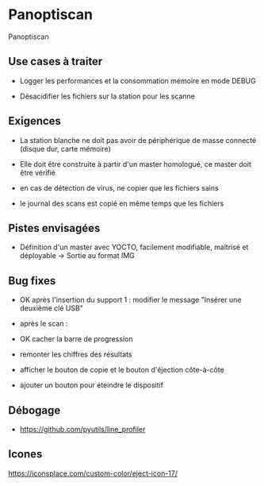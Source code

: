 # Panoptiscan

 Panoptiscan

## Use cases à traiter

- Logger les performances et la consommation mémoire en mode DEBUG

- Désacidifier les fichiers sur la station pour les scanne

## Exigences

- La station blanche ne doit pas avoir de périphérique de masse connecté (disque dur, carte mémoire)

- Elle doit être construite à partir d'un master homologué, ce master doit être vérifié

- en cas de détection de virus, ne copier que les fichiers sains

- le journal des scans est copié en même temps que les fichiers

## Pistes envisagées

- Définition d'un master avec YOCTO, facilement modifiable, maîtrisé et déployable -> Sortie au format IMG

## Bug fixes

- OK après l'insertion du support 1 : modifier le message "Insérer une deuxième clé USB"

- après le scan :

- OK cacher la barre de progression

- remonter les chiffres des résultats

- afficher le bouton de copie et le bouton d'éjection côte-à-côte

- ajouter un bouton pour éteindre le dispositif

## Débogage

- https://github.com/pyutils/line_profiler

## Icones

https://iconsplace.com/custom-color/eject-icon-17/
